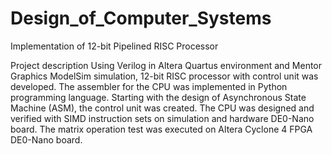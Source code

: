 # Design_of_Computer_Systems

Implementation of 12-bit Pipelined RISC Processor

Project description
Using Verilog in Altera Quartus environment and Mentor Graphics ModelSim simulation, 12-bit RISC processor with control unit was developed. The assembler for the CPU was implemented in Python programming language. Starting with the design of Asynchronous State Machine (ASM), the control unit was created. The CPU was designed and verified with SIMD instruction sets on simulation and hardware DE0-Nano board. The matrix operation test was executed on Altera Cyclone 4 FPGA DE0-Nano board.
